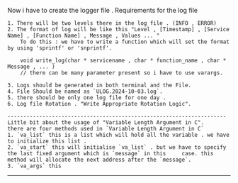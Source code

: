 Now i have to create the logger file .
Requirements for the log file

    1. There will be two levels there in the log file . (INFO , ERROR)
    2. The format of log will be like this "Level , [Timestamp] , [Service Name] , [Function Name] , Message , Values ... "
        To do this : we have to write a function which will set the format by using 'sprintf' or 'snprintf'.

        void write_log(char * servicename , char * function_name , char *  Message , ... )
        // there can be many parameter present so i have to use varargs.

    3. Logs should be generated in both terminal and the File.
    4. File Should be named as `ULOG.2024-10-03.log`.
    5. there should be only one log file for one day .
    6. Log file Rotation . "Write Appropriate Rotation Logic".

    ---------------------------------------------------------------------
    Little bit about the usage of "Variable Length Argument in C".
    there are four methods used in `Variable Length Argument in C`
    1. `va_list` this is a list which will hold all the variable . we have to initialize this list .
    2. `va_start` this will initialise `va_list` . but we have to specify the last fixed argument which is `message` in this     case. this method will allocate the next address after the `message`.
    3. `va_args` this

---
